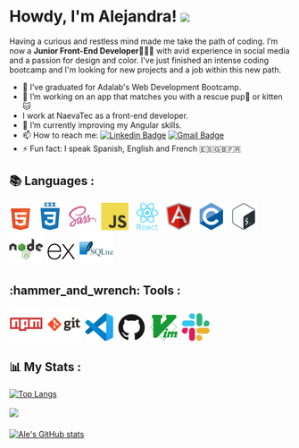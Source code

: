 <h1>
  Howdy, I'm Alejandra!
  <img src="https://media.giphy.com/media/hvRJCLFzcasrR4ia7z/giphy.gif" width="30px"/>
</h1>

<font size=”2”>Having a curious and restless mind made me take the path of coding. I’m now a **Junior Front-End Developer👩🏻‍💻** with avid experience in social media and a passion for design and color. I've just finished an intense coding bootcamp and I'm looking for new projects and a job within this new path.  
  
- 🥳 I’ve graduated for Adalab's Web Development Bootcamp.
- 🔭 I’m working on an app that matches you with a rescue pup🐶 or kitten🐱
- I work at NaevaTec as a front-end developer.
- 🌱 I’m currently improving my Angular skills.
- 📫 How to reach me:  [![Linkedin Badge](https://img.shields.io/badge/-LinkedIn-blue?style=flat&logo=Linkedin&logoColor=white)](https://www.linkedin.com/in/aleameliach) [![Gmail Badge](https://img.shields.io/badge/-Gmail-white?style=flat&logo=Gmail&logoColor=red)](mailto:ale.ameliach@gmail.com)
- ⚡️ Fun fact: I speak Spanish, English and French 🇪🇸🇬🇧🇫🇷
  </font>



<h2>
  📚 Languages :
</h2>

<div>
  <img src="https://github.com/devicons/devicon/blob/master/icons/html5/html5-original.svg" title="HTML5" alt="HTML" width="40" height="40"/>&nbsp;
  <img src="https://github.com/devicons/devicon/blob/master/icons/css3/css3-plain-wordmark.svg"  title="CSS3" alt="CSS" width="50" height="50"/>&nbsp;
  <img src="https://github.com/devicons/devicon/blob/master/icons/sass/sass-original.svg" title="SASS" alt="SASS" width="50" height="50"/>&nbsp;
  <img src="https://github.com/devicons/devicon/blob/master/icons/javascript/javascript-original.svg" title="JavaScript" alt="JavaScript" width="50" height="50"/>&nbsp;
  <img src="https://github.com/devicons/devicon/blob/master/icons/react/react-original-wordmark.svg" title="React" alt="React" width="50" height="50"/>&nbsp;
  <img src="https://github.com/devicons/devicon/blob/master/icons/angularjs/angularjs-original.svg" title="Angular" alt="Angular" width="50" height"50"/>&nbsp;
   <img src="https://github.com/devicons/devicon/blob/master/icons/c/c-original.svg" title="C" alt="C" width="50" height="50"/>&nbsp;
  <img src="https://github.com/devicons/devicon/blob/master/icons/bash/bash-original.svg" title="Bash" alt="Bash" width="50" height="50"/>&nbsp;
  <img src="https://github.com/devicons/devicon/blob/master/icons/nodejs/nodejs-original-wordmark.svg" title="NodeJS" alt="NodeJS" width="60" height="60"/>&nbsp;
  <img src="https://github.com/devicons/devicon/blob/master/icons/express/express-original.svg" title="ExpressJS" alt="ExpressJS" width="50" height="50"/>&nbsp;
  <img src="https://github.com/devicons/devicon/blob/master/icons/sqlite/sqlite-original-wordmark.svg" title="SQLite" alt="SQLite" width="60" height="60"/>&nbsp;
</div>

<h2>
  :hammer_and_wrench: Tools :
</h2>

<div>
   <img src="https://github.com/devicons/devicon/blob/master/icons/npm/npm-original-wordmark.svg" title="npm" alt="npm" width="60" height="60"/>&nbsp;
  <img src="https://github.com/devicons/devicon/blob/master/icons/git/git-original-wordmark.svg" title="Git" **alt="Git" width="60" height="60"/>&nbsp;
    <img src="https://github.com/devicons/devicon/blob/master/icons/vscode/vscode-original.svg" title="VSCode" alt="VSCode" width="50" height="50"/>&nbsp;
    <img src="https://github.com/devicons/devicon/blob/master/icons/github/github-original.svg" title="GitHub" alt="Github" width="50" height="50"/>&nbsp;
  <img src="https://github.com/devicons/devicon/blob/master/icons/vim/vim-plain.svg" title="Vim" alt="Vim" width="50" height="50"/>&nbsp;
  <img src="https://github.com/devicons/devicon/blob/master/icons/slack/slack-original.svg" title="Slack" alt="Slack" width="50" height="50"/>&nbsp;
</div>

<h2>
  📊 My Stats :
</h2>
  


<a href="https://github.com/anuraghazra/github-readme-stats">
  <img align="center" src="https://github-readme-stats.vercel.app/api/top-langs/?username=aleameliach&hide=G-code,css,objective-c,roff,tex,makefile&theme=radical&langs_count=8" alt="Top Langs"/>
</a>
  
<br>
  

  
<br>
<a href="https://github.com/DenverCoder1/github-readme-streak-stats"><img src="https://github-readme-streak-stats.herokuapp.com/?user=aleameliach&theme=radical&sideNums=facc15&sideLabels=facc15&dates=facc15&hide_border=true" /></a>
  
<br>
  

  
<br>
<a href="https://github.com/anuraghazra/github-readme-stats">
  <img align="center" src="https://github-readme-stats.vercel.app/api?username=aleameliach&theme=radical&show_icons=true&hide=stars,prs" alt="Ale's GitHub stats"/>
</a>
</div>



